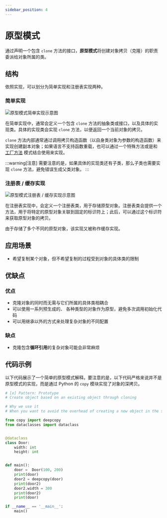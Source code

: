 ```yaml
---
sidebar_position: 4
---
```


# 原型模式
通过声明一个包含 `clone` 方法的接口，**原型模式**将创建对象拷贝（克隆）的职责委派给对象所属的类。

## 结构
依照实现，可以划分为简单实现和注册表实现两种。

### 简单实现

![原型模式简单实现示意图](https://refactoringguru.cn/images/patterns/diagrams/prototype/structure.png?id=088102c5e9785ff45debbbce86f4df81)

在简单实现中，通常会定义一个包含 `clone` 方法的抽象类或接口，以及具体的实现类。具体的实现类会实现 `clone` 方法，以便返回一个当前对象的拷贝。

`clone` 方法内部通常通过调用拷贝构造函数（以自身类对象为参数的构造函数）来实现创建副本对象；如果语言不支持函数重载，也可以通过一个特殊方法或是和 [工厂方法](./factory-method.md) 模式结合使用来实现。

:::warning[注意]
需要注意的是，如果具体的实现类还有子类，那么子类也需要实现 `clone` 方法，避免错误生成父类对象。
:::

### 注册表 / 缓存实现

![原型模式注册表 / 缓存实现示意图](https://refactoringguru.cn/images/patterns/diagrams/prototype/structure-prototype-cache.png?id=609c2af5d14ed55dcbb218a00f98e7d5)

在注册表实现中，会定义一个注册表类，用于存储原型对象。注册表类会提供一个方法，用于将特定的原型对象关联到固定的标识符上；此后，可以通过这个标识符来获取原型对象的拷贝。

由于存储了多个不同的原型对象，该实现又被称作缓存实现。

## 应用场景

- 希望复制某个对象，但不希望复制的过程受到对象的具体类的限制

## 优缺点
### 优点
- 克隆对象的同时而无需与它们所属的具体类相耦合
- 可以使用一系列预生成的、 各种类型的对象作为原型，避免多次调用初始化代码
- 可以用继承以外的方式来处理复杂对象的不同配置

### 缺点
- 克隆包含**循环引用**的复杂对象可能会非常麻烦

## 代码示例
以下代码展示了一个简单的原型模式解释。要注意的是，以下代码严格来说并不是原型模式的实现，而是通过 Python 的 `copy` 模块实现了对象的深拷贝。

```python
# [x] Pattern: Prototype
# Create object based on an existing object through cloning

# Why we use it
# When you want to avoid the overhead of creating a new object in the standard way (e.g., using the new keyword), and you want to create a new object based on an existing object

from copy import deepcopy
from dataclasses import dataclass


@dataclass
class Door:
    width: int
    height: int


def main():
    door =  Door(100, 200)
    print(door)
    door2 = deepcopy(door)
    print(door2)
    door2.width = 300
    print(door2)
    print(door)

if __name__ == '__main__':
    main()
```